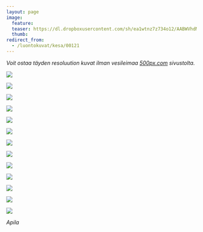 ```yaml
---
layout: page
image:
  feature:
  teaser: https://dl.dropboxusercontent.com/sh/ea1wtnz7z734o12/AABWVhdMVqtlOP9cBXXVhr7ma/luontokuvat/kes%C3%A4/9/DS36364-245px.jpg
  thumb:
redirect_from:
  - /luontokuvat/kesa/00121
---
```


*Voit ostaa täyden resoluution kuvat ilman vesileimaa [500px.com](https://500px.com/minimuutticom/galleries/clovers) sivustolta.*

[![](https://dl.dropboxusercontent.com/sh/ea1wtnz7z734o12/AAC4oJcl437pjvuoA-WnZo5ga/luontokuvat/kes%C3%A4/9/DS36328-800px.jpg)](https://dl.dropboxusercontent.com/sh/ea1wtnz7z734o12/AAA-lmmF9o83H_-ZzpEqSbrna/luontokuvat/kes%C3%A4/9/DS36328.jpg)

[![](https://dl.dropboxusercontent.com/sh/ea1wtnz7z734o12/AACXB_OmY8Q7NxOsG5QG1yaja/luontokuvat/kes%C3%A4/9/DS36372-800px.jpg)](https://dl.dropboxusercontent.com/sh/ea1wtnz7z734o12/AABr3ewIAYq0oKT0NQlT8YSPa/luontokuvat/kes%C3%A4/9/DS36372.jpg)

[![](https://dl.dropboxusercontent.com/sh/ea1wtnz7z734o12/AAAJX6cVI8HN3UmheOWoXvsza/luontokuvat/kes%C3%A4/9/DS36376-800px.jpg)](https://dl.dropboxusercontent.com/sh/ea1wtnz7z734o12/AAA649q0K2Job4zgZMgJsfJCa/luontokuvat/kes%C3%A4/9/DS36376.jpg)

[![](https://dl.dropboxusercontent.com/sh/ea1wtnz7z734o12/AADq0WzTS5MteTSC-urZiCAca/luontokuvat/kes%C3%A4/9/DS36382-800px.jpg)](https://dl.dropboxusercontent.com/sh/ea1wtnz7z734o12/AADTvHOk8DhgUbi7WX5TPZFLa/luontokuvat/kes%C3%A4/9/DS36382.jpg)

[![](https://dl.dropboxusercontent.com/sh/ea1wtnz7z734o12/AAArUuFa-8S0s721cXrDZkcEa/luontokuvat/kes%C3%A4/9/DS36356-800px.jpg)](https://dl.dropboxusercontent.com/sh/ea1wtnz7z734o12/AAClQxLL6n1f0TR6CTaXqfTLa/luontokuvat/kes%C3%A4/9/DS36356.jpg)

[![](https://dl.dropboxusercontent.com/sh/ea1wtnz7z734o12/AAB_x1aifU_wLS9nG0Qi7Yxfa/luontokuvat/kes%C3%A4/9/DS36360-800px.jpg)](https://dl.dropboxusercontent.com/sh/ea1wtnz7z734o12/AAD0PksvKH7ka9F-_cVijZfWa/luontokuvat/kes%C3%A4/9/DS36360.jpg)

[![](https://dl.dropboxusercontent.com/sh/ea1wtnz7z734o12/AAB2kmNvEP-p7KxV50aTSV7Ra/luontokuvat/kes%C3%A4/9/DS36364-800px.jpg)](https://dl.dropboxusercontent.com/sh/ea1wtnz7z734o12/AACw0KigfZGozUSMn5298uE4a/luontokuvat/kes%C3%A4/9/DS36364.jpg)

[![](https://dl.dropboxusercontent.com/sh/ea1wtnz7z734o12/AABMwbea6M264hrDRL1GH8CYa/luontokuvat/kes%C3%A4/9/DS36365-800px.jpg)](https://dl.dropboxusercontent.com/sh/ea1wtnz7z734o12/AACNJSzcL4XcxtYbnRMaEvGQa/luontokuvat/kes%C3%A4/9/DS36365.jpg)

[![](https://dl.dropboxusercontent.com/sh/ea1wtnz7z734o12/AACy7DXmR3EyaC33bx9ni67aa/luontokuvat/kes%C3%A4/9/DS36333-800px.jpg)](https://dl.dropboxusercontent.com/sh/ea1wtnz7z734o12/AAAvGQSbBzHRuPUnRd5VKL38a/luontokuvat/kes%C3%A4/9/DS36333.jpg)

[![](https://dl.dropboxusercontent.com/sh/ea1wtnz7z734o12/AADwKhyJ94uPNkpDm6F8JYxaa/luontokuvat/kes%C3%A4/9/DS36339-800px.jpg)](https://dl.dropboxusercontent.com/sh/ea1wtnz7z734o12/AAAW0E9Ek887detJw6EKWBPFa/luontokuvat/kes%C3%A4/9/DS36339.jpg)

[![](https://dl.dropboxusercontent.com/sh/ea1wtnz7z734o12/AADyHR1_PFjLwI6jANsJIcvka/luontokuvat/kes%C3%A4/9/DS36337-800px.jpg)](https://dl.dropboxusercontent.com/sh/ea1wtnz7z734o12/AACwmTPf3tLeVbmwyTeTLP1Ca/luontokuvat/kes%C3%A4/9/DS36337.jpg)

[![](https://dl.dropboxusercontent.com/sh/ea1wtnz7z734o12/AADo_i0gEzfYvNtGtpupOysRa/luontokuvat/kes%C3%A4/9/DS36343-800px.jpg)](https://dl.dropboxusercontent.com/sh/ea1wtnz7z734o12/AAAAIw8JUg_XziaEqxim768Za/luontokuvat/kes%C3%A4/9/DS36343.jpg)

[![](https://dl.dropboxusercontent.com/sh/ea1wtnz7z734o12/AABxTDyYcpjTrCZxq6Nkw_Q9a/luontokuvat/kes%C3%A4/9/DS36346-800px.jpg)](https://dl.dropboxusercontent.com/sh/ea1wtnz7z734o12/AADYsbULrMU5r02efBkhd2ZGa/luontokuvat/kes%C3%A4/9/DS36346.jpg)

*Apila*
